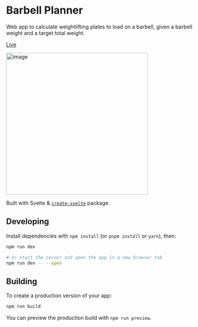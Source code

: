 # Barbell Planner

Web app to calculate weightlifting plates to load on a barbell, given a barbell weight and a target total weight.

[Live](https://barbell-planner.timcieplowski.com/)

<img width="383" alt="image" src="https://github.com/timciep/barbell-planner/assets/2245341/d16a78b5-fe89-4919-a8c2-2d2285a72cb4">

Built with Svelte & [`create-svelte`](https://github.com/sveltejs/kit/tree/master/packages/create-svelte) package.

## Developing

Install dependencies with `npm install` (or `pnpm install` or `yarn`), then:

```bash
npm run dev

# or start the server and open the app in a new browser tab
npm run dev -- --open
```

## Building

To create a production version of your app:

```bash
npm run build
```

You can preview the production build with `npm run preview`.
